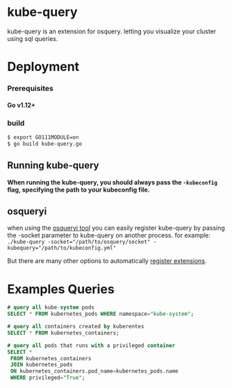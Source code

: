 # kube-query

kube-query is an extension for osquery. letting you visualize your cluster using sql queries.

Deployment
===
### Prerequisites
#### Go v1.12+

### build
```bash
$ export GO111MODULE=on 
$ go build kube-query.go 
```

## Running kube-query
**When running the kube-query, you should always pass the `-kubeconfig` flag, specifying the path to your kubeconfig file.**

## osqueryi 
when using the [osqueryi tool](https://osquery.readthedocs.io/en/stable/introduction/using-osqueryi/) you can easily register kube-query by passing the -socket parameter to kube-query on another process. for example:  
`./kube-query -socket="/path/to/osquery/socket" -kubequery="/path/to/kubeconfig.yml"` 

But there are many other options to automatically [register extensions](https://osquery.readthedocs.io/en/stable/deployment/extensions/).

###

Examples Queries
===
```sql
# query all kube-system pods
SELECT * FROM kubernetes_pods WHERE namespace="kube-system";

# query all containers created by kuberentes
SELECT * FROM kubernetes_containers;

# query all pods that runs with a privileged container   
SELECT * 
 FROM kubernetes_containers 
 JOIN kubernetes_pods 
 ON kubernetes_containers.pod_name=kubernetes_pods.name 
 WHERE privileged="True";
```